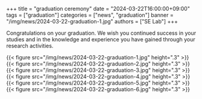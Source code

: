 +++
title = "graduation ceremony"
date = "2024-03-22T16:00:00+09:00"
tags = ["graduation"]
categories = ["news", "graduation"]
banner = "/img/news/2024-03-22-graduation-1.jpg"
authors = ["SE Lab"]
+++

Congratulations on your graduation. We wish you continued success in your studies and in the knowledge and experience you have gained through your research activities.

{{< figure src="/img/news/2024-03-22-graduation-1.jpg" height=".3" >}}
{{< figure src="/img/news/2024-03-22-graduation-2.jpg" height=".3" >}}
{{< figure src="/img/news/2024-03-22-graduation-3.jpg" height=".3" >}}
{{< figure src="/img/news/2024-03-22-graduation-4.jpg" height=".3" >}}
{{< figure src="/img/news/2024-03-22-graduation-5.jpg" height=".3" >}}
{{< figure src="/img/news/2024-03-22-graduation-6.jpg" height=".3" >}}
